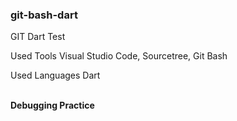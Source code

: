 ### git-bash-dart
GIT Dart Test
<p>Used Tools Visual Studio Code, Sourcetree, Git Bash</p>
<p>Used Languages Dart</p>
<br />
<strong>Debugging Practice</strong>